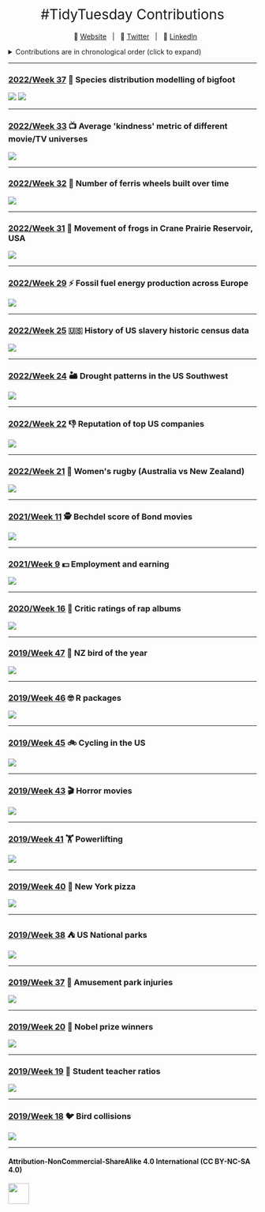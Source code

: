 <h1 style="font-weight:normal" align="center">
  &nbsp;#TidyTuesday Contributions&nbsp;
</h1>

<div align="center">

&nbsp;&nbsp;&nbsp;:link: [Website][Website]&nbsp;&nbsp;&nbsp;|&nbsp;&nbsp;&nbsp;:speech_balloon: [Twitter][Twitter]&nbsp;&nbsp;&nbsp;|&nbsp;&nbsp;&nbsp;:necktie: [LinkedIn][LinkedIn]

</div>

<!--
Quick Link
-->

[Twitter]:https://twitter.com/ldbailey255/
[LinkedIn]:https://www.linkedin.com/in/liam-bailey-446823118/
[Website]:https://liamdbailey.com/

<details>
<summary>Contributions are in chronological order (click to expand)</summary>

<!-- toc -->
* **2022**
  - 2022/Week 37 [:foot: Species distribution modelling of bigfoot](https://github.com/LiamDBailey/TidyTuesday/blob/master/plots/2022/Week37.png)
  - 2022/Week 33 [:tv: Average 'kindness' metric of different movie/TV universes](https://github.com/LiamDBailey/TidyTuesday/blob/master/plots/2022/Week33.png)
  - 2022/Week 32 [:ferris_wheel: Number of ferris wheels built over time](https://github.com/LiamDBailey/TidyTuesday/blob/master/plots/2022/Week32.png)
  - 2022/Week 31 [:frog: Movement of frogs in Crane Prairie Reservoir, USA](https://github.com/LiamDBailey/TidyTuesday/blob/master/plots/2022/Week31.png)
  - 2022/Week 29 [:zap: Fossil fuel energy production across Europe](https://github.com/LiamDBailey/TidyTuesday/blob/master/plots/2022/Week29_dim4.png)
  - 2022/Week 25 [:us: History of US slavery historic census data](https://github.com/LiamDBailey/TidyTuesday/blob/master/plots/2022/Week25.png)
  - 2022/Week 24 [:desert: Drought patterns in the US Southwest](https://github.com/LiamDBailey/TidyTuesday/blob/master/plots/2022/Week24_map.gif)
  - 2022/Week 22 [:-1: Reputation of top US companies](https://github.com/LiamDBailey/TidyTuesday/blob/master/plots/2022/Week22.png)
  - 2022/Week 21 [:rugby_football: Women's rugby (Australia vs New Zealand)](https://github.com/LiamDBailey/TidyTuesday/blob/master/plots/2022/Week21.png)
* **2021**
  - 2021/Week 11 [:detective: Bechdel score of Bond movies](https://github.com/LiamDBailey/TidyTuesday/blob/master/plots/2021/Week11/2021Week11.png)
  - 2021/Week 9 [:dollar: Employment and earning](https://github.com/LiamDBailey/TidyTuesday/blob/master/plots/2021/Week9/2021Week9.png)
* **2020**
  - 2020/Week 16 [:microphone: Critic ratings of rap albums](https://github.com/LiamDBailey/TidyTuesday/blob/master/plots/2020/Week16/2020_wk16_plot1.png)
* **2019**
  - 2019/Week 47 [:penguin: NZ bird of the year](https://github.com/LiamDBailey/TidyTuesday/blob/master/plots/2019/Week47_2019.png)
  - 2019/Week 46 [:nerd_face: R packages](https://github.com/LiamDBailey/TidyTuesday/blob/master/plots/2019/Week46_2019.png)
  - 2019/Week 45 [:bike: Cycling in the US](https://github.com/LiamDBailey/TidyTuesday/blob/master/plots/2019/5_11_2019.png)
  - 2019/Week 43 [:clapper: Horror movies](https://github.com/LiamDBailey/TidyTuesday/blob/master/plots/2019/22_10_19.png)
  <!-- - 2019/Week 42 [:car: Car emissions](https://github.com/LiamDBailey/TidyTuesday/blob/master/plots/2019/15_10_19_plots/15_10_19.png) --->
  - 2019/Week 41 [:weight_lifting: Powerlifting](https://github.com/LiamDBailey/TidyTuesday/blob/master/plots/2019/08_10_19.png)
  - 2019/Week 40 [:pizza: New York pizza](https://github.com/LiamDBailey/TidyTuesday/blob/master/plots/2019/01_10_19.png)
  - 2019/Week 38 [:tent: US National parks](https://github.com/LiamDBailey/TidyTuesday/blob/master/plots/2019/17_09_19.png)
  - 2019/Week 37 [:roller_coaster: Amusement park injuries](https://github.com/LiamDBailey/TidyTuesday/blob/master/plots/2019/10_09_19_detailed.png)
  - 2019/Week 20 [:medal_sports: Nobel prize winners](https://github.com/LiamDBailey/TidyTuesday/blob/master/plots/2019/15_05_19.png)
  - 2019/Week 19 [:raising_hand: Student teacher ratios](https://github.com/LiamDBailey/TidyTuesday/blob/master/plots/2019/07_05_19.gif)
  - 2019/Week 18 [:bird: Bird collisions](https://github.com/LiamDBailey/TidyTuesday/blob/master/plots/2019/30_04_2019.png)
  
<!-- tocstop -->

</details>

***

### [2022/Week 37](https://github.com/LiamDBailey/TidyTuesday/blob/master/plots/2022/Week37.png) :foot: Species distribution modelling of bigfoot

![](https://github.com/LiamDBailey/TidyTuesday/blob/master/plots/2022/Week37.png)
![](https://github.com/LiamDBailey/TidyTuesday/blob/master/plots/2022/Week37_projected.png)

***

### [2022/Week 33](https://github.com/LiamDBailey/TidyTuesday/blob/master/plots/2022/Week33.png) :tv: Average 'kindness' metric of different movie/TV universes

![](https://github.com/LiamDBailey/TidyTuesday/blob/master/plots/2022/Week33.png)

***

### [2022/Week 32](https://github.com/LiamDBailey/TidyTuesday/blob/master/plots/2022/Week32.png) :ferris_wheel: Number of ferris wheels built over time

![](https://github.com/LiamDBailey/TidyTuesday/blob/master/plots/2022/Week32.png)

***

### [2022/Week 31](https://github.com/LiamDBailey/TidyTuesday/blob/master/plots/2022/Week31.png) :frog: Movement of frogs in Crane Prairie Reservoir, USA

![](https://github.com/LiamDBailey/TidyTuesday/blob/master/plots/2022/Week31.png)

***

### [2022/Week 29](https://github.com/LiamDBailey/TidyTuesday/blob/master/plots/2022/Week29_dim4.png) :zap: Fossil fuel energy production across Europe

![](https://github.com/LiamDBailey/TidyTuesday/blob/master/plots/2022/Week29_dim4.png)

***

### [2022/Week 25](https://github.com/LiamDBailey/TidyTuesday/blob/master/plots/2022/Week25.png) :us: History of US slavery historic census data

![](https://github.com/LiamDBailey/TidyTuesday/blob/master/plots/2022/Week25.png)

***

### [2022/Week 24](https://github.com/LiamDBailey/TidyTuesday/blob/master/plots/2022/Week24_map.gif) :desert: Drought patterns in the US Southwest

![](https://github.com/LiamDBailey/TidyTuesday/blob/master/plots/2022/Week24_map.gif)

***

### [2022/Week 22](https://github.com/LiamDBailey/TidyTuesday/blob/master/plots/2022/Week22.png) :-1: Reputation of top US companies

![](https://github.com/LiamDBailey/TidyTuesday/blob/master/plots/2022/Week22.png)

***

### [2022/Week 21](https://github.com/LiamDBailey/TidyTuesday/blob/master/plots/2022/Week21.png) :rugby_football: Women's rugby (Australia vs New Zealand)

![](https://github.com/LiamDBailey/TidyTuesday/blob/master/plots/2022/Week21.png)

***

### [2021/Week 11](https://github.com/LiamDBailey/TidyTuesday/blob/master/plots/2021/Week11/2021Week11.png) :detective: Bechdel score of Bond movies

![](https://github.com/LiamDBailey/TidyTuesday/blob/master/plots/2021/Week11/2021Week11.png)

***

### [2021/Week 9](https://github.com/LiamDBailey/TidyTuesday/blob/master/plots/2021/Week9/2021Week9.png) :dollar: Employment and earning

![](https://github.com/LiamDBailey/TidyTuesday/blob/master/plots/2021/Week9/2021Week9.png)

***

### [2020/Week 16](https://github.com/LiamDBailey/TidyTuesday/blob/master/plots/2020/Week16/2020_wk16_plot1.png) :microphone: Critic ratings of rap albums

![](https://github.com/LiamDBailey/TidyTuesday/blob/master/plots/2020/Week16/2020_wk16_plot1.png)

***

### [2019/Week 47](https://github.com/LiamDBailey/TidyTuesday/blob/master/plots/2019/Week47_2019.png) :penguin: NZ bird of the year

![](https://github.com/LiamDBailey/TidyTuesday/blob/master/plots/2019/Week47_2019.png)

***

### [2019/Week 46](https://github.com/LiamDBailey/TidyTuesday/blob/master/plots/2019/Week46_2019.png) :nerd_face: R packages

![](https://github.com/LiamDBailey/TidyTuesday/blob/master/plots/2019/Week46_2019.png)

***

### [2019/Week 45](https://github.com/LiamDBailey/TidyTuesday/blob/master/plots/2019/5_11_2019.png) :bike: Cycling in the US

![](https://github.com/LiamDBailey/TidyTuesday/blob/master/plots/2019/5_11_2019.png)

***

### [2019/Week 43](https://github.com/LiamDBailey/TidyTuesday/blob/master/plots/2019/22_10_19.png) :clapper: Horror movies

![](https://github.com/LiamDBailey/TidyTuesday/blob/master/plots/2019/22_10_19.png)

<!--- ***

### [2019/Week 42](https://github.com/LiamDBailey/TidyTuesday/blob/master/plots/2019/15_10_19_plots/15_10_19.png) :car: Car emissions

![](https://github.com/LiamDBailey/TidyTuesday/blob/master/plots/2019/15_10_19_plots/15_10_19.png) --->

***

### [2019/Week 41](https://github.com/LiamDBailey/TidyTuesday/blob/master/plots/2019/08_10_19.png) :weight_lifting: Powerlifting

![](https://github.com/LiamDBailey/TidyTuesday/blob/master/plots/2019/08_10_19.png)

***

### [2019/Week 40](https://github.com/LiamDBailey/TidyTuesday/blob/master/plots/2019/01_10_19.png) :pizza: New York pizza

![](https://github.com/LiamDBailey/TidyTuesday/blob/master/plots/2019/01_10_19.png)

***

### [2019/Week 38](https://github.com/LiamDBailey/TidyTuesday/blob/master/plots/2019/17_09_19.png) :tent: US National parks

![](https://github.com/LiamDBailey/TidyTuesday/blob/master/plots/2019/17_09_19.png)

***

### [2019/Week 37](https://github.com/LiamDBailey/TidyTuesday/blob/master/plots/2019/10_09_19_detailed.png) :roller_coaster: Amusement park injuries

![](https://github.com/LiamDBailey/TidyTuesday/blob/master/plots/2019/10_09_19_detailed.png)

***

### [2019/Week 20](https://github.com/LiamDBailey/TidyTuesday/blob/master/plots/2019/15_05_19.png) :medal_sports: Nobel prize winners

![](https://github.com/LiamDBailey/TidyTuesday/blob/master/plots/2019/15_05_19.png)

***

### [2019/Week 19](https://github.com/LiamDBailey/TidyTuesday/blob/master/plots/2019/07_05_19.gif) :raising_hand: Student teacher ratios

![](https://github.com/LiamDBailey/TidyTuesday/blob/master/plots/2019/07_05_19.gif)

***

### [2019/Week 18](https://github.com/LiamDBailey/TidyTuesday/blob/master/plots/2019/30_04_2019.png) :bird: Bird collisions

![](https://github.com/LiamDBailey/TidyTuesday/blob/master/plots/2019/30_04_2019.png)

***

#### Attribution-NonCommercial-ShareAlike 4.0 International (CC BY-NC-SA 4.0)
<div style="width:300px; height:200px">
<img src=https://camo.githubusercontent.com/00f7814990f36f84c5ea74cba887385d8a2f36be/68747470733a2f2f646f63732e636c6f7564706f7373652e636f6d2f696d616765732f63632d62792d6e632d73612e706e67 alt="" height="42">
</div>
